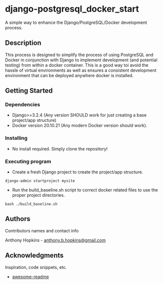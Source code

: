 # django-postgresql_docker_start

A simple way to enhance the Django/PostgreSQL/Docker development process. 

## Description

This process is designed to simplify the process of using PostgreSQL and Docker in conjunction with Django to implement development
 (and potential testing) from within a docker container. This is a good way toi avoid the hassle of virtual environments 
 as well as ensures a consistent development environment that can be deployed anywhere docker is installed.

## Getting Started

### Dependencies

* Django>=3.2.4 (Any version SHOULD work for just creating a base project/app structure)
* Docker version 20.10.21 (Any modern Docker version should work).

### Installing

* No install required. Simply clone the repository!

### Executing program

* Create a fresh Django project to create the project/app structure.
```
django-admin startproject mysite
```
* Run the build_baseline.sh script to correct docker related files to use the proper project directories.
```
bash ./build_baseline.sh
```

## Authors

Contributors names and contact info

Anthony Hopkins - anthony.b.hopkins@gmail.com

## Acknowledgments

Inspiration, code snippets, etc.
* [awesome-readme](https://github.com/matiassingers/awesome-readme)
